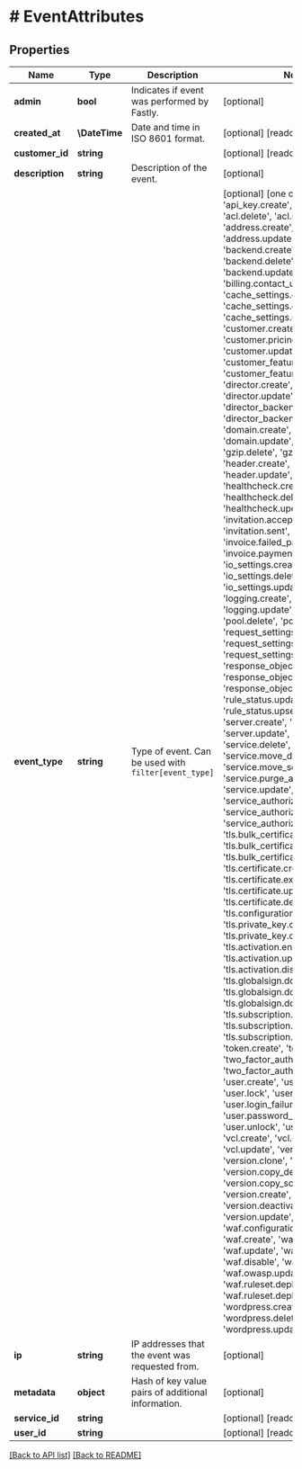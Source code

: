 # # EventAttributes

## Properties

Name | Type | Description | Notes
------------ | ------------- | ------------- | -------------
**admin** | **bool** | Indicates if event was performed by Fastly. | [optional] 
**created_at** | **\DateTime** | Date and time in ISO 8601 format. | [optional] [readonly] 
**customer_id** | **string** |  | [optional] [readonly] 
**description** | **string** | Description of the event. | [optional] 
**event_type** | **string** | Type of event. Can be used with `filter[event_type]` | [optional]  [one of: 'api_key.create', 'acl.create', 'acl.delete', 'acl.update', 'address.create', 'address.delete', 'address.update', 'backend.create', 'backend.delete', 'backend.update', 'billing.contact_update', 'cache_settings.create', 'cache_settings.delete', 'cache_settings.update', 'customer.create', 'customer.pricing', 'customer.update', 'customer_feature.create', 'customer_feature.delete', 'director.create', 'director.delete', 'director.update', 'director_backend.create', 'director_backend.delete', 'domain.create', 'domain.delete', 'domain.update', 'gzip.create', 'gzip.delete', 'gzip.update', 'header.create', 'header.delete', 'header.update', 'healthcheck.create', 'healthcheck.delete', 'healthcheck.update', 'invitation.accept', 'invitation.sent', 'invoice.failed_payment', 'invoice.payment', 'io_settings.create', 'io_settings.delete', 'io_settings.update', 'logging.create', 'logging.delete', 'logging.update', 'pool.create', 'pool.delete', 'pool.update', 'request_settings.create', 'request_settings.delete', 'request_settings.update', 'response_object.create', 'response_object.delete', 'response_object.update', 'rule_status.update', 'rule_status.upsert', 'server.create', 'server.delete', 'server.update', 'service.create', 'service.delete', 'service.move', 'service.move_destination', 'service.move_source', 'service.purge_all', 'service.update', 'service_authorization.create', 'service_authorization.delete', 'service_authorization.update', 'tls.bulk_certificate.create', 'tls.bulk_certificate.delete', 'tls.bulk_certificate.update', 'tls.certificate.create', 'tls.certificate.expiration_email', 'tls.certificate.update', 'tls.certificate.delete', 'tls.configuration.update', 'tls.private_key.create', 'tls.private_key.delete', 'tls.activation.enable', 'tls.activation.update', 'tls.activation.disable', 'tls.globalsign.domain.create', 'tls.globalsign.domain.verify', 'tls.globalsign.domain.delete', 'tls.subscription.create', 'tls.subscription.delete', 'tls.subscription.dns_check_email', 'token.create', 'token.destroy', 'two_factor_auth.disable', 'two_factor_auth.enable', 'user.create', 'user.destroy', 'user.lock', 'user.login', 'user.login_failure', 'user.logout', 'user.password_update', 'user.unlock', 'user.update', 'vcl.create', 'vcl.delete', 'vcl.update', 'version.activate', 'version.clone', 'version.copy', 'version.copy_destination', 'version.copy_source', 'version.create', 'version.deactivate', 'version.lock', 'version.update', 'waf.configuration_set_update', 'waf.create', 'waf.delete', 'waf.update', 'waf.enable', 'waf.disable', 'waf.owasp.create', 'waf.owasp.update', 'waf.ruleset.deploy', 'waf.ruleset.deploy_failure', 'wordpress.create', 'wordpress.delete', 'wordpress.update']
**ip** | **string** | IP addresses that the event was requested from. | [optional] 
**metadata** | **object** | Hash of key value pairs of additional information. | [optional] 
**service_id** | **string** |  | [optional] [readonly] 
**user_id** | **string** |  | [optional] [readonly] 


[[Back to API list]](../../README.md#endpoints) [[Back to README]](../../README.md)
